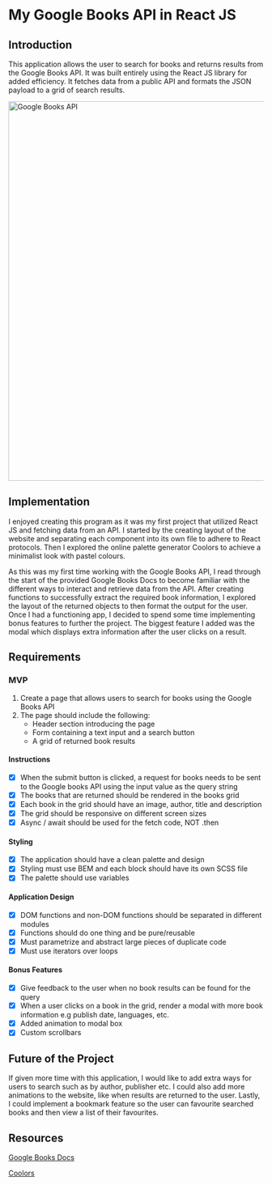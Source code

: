 # My Google Books API in React JS

## Introduction

This application allows the user to search for books and returns results from the Google Books API. It was built entirely using the React JS library for added efficiency. It fetches data from a public API and formats the JSON payload to a grid of search results.

<img width="750" alt="Google Books API" src="https://user-images.githubusercontent.com/100544978/170920480-78a695a2-b423-40d0-9090-f2bce296930a.png">

## Implementation

I enjoyed creating this program as it was my first project that utilized React JS and fetching data from an API. I started by the creating layout of the website and separating each component into its own file to adhere to React protocols. Then I explored the online palette generator Coolors to achieve a minimalist look with pastel colours.

As this was my first time working with the Google Books API, I read through the start of the provided Google Books Docs to become familiar with the different ways to interact and retrieve data from the API. After creating functions to successfully extract the required book information, I explored the layout of the returned objects to then format the output for the user. Once I had a functioning app, I decided to spend some time implementing bonus features to further the project. The biggest feature I added was the modal which displays extra information after the user clicks on a result.

## Requirements

### MVP

1. Create a page that allows users to search for books using the Google Books API
1. The page should include the following:
    - Header section introducing the page
    - Form containing a text input and a search button
    - A grid of returned book results

#### Instructions

-   [x] When the submit button is clicked, a request for books needs to be sent to the Google books API using the input value as the query string
-   [x] The books that are returned should be rendered in the books grid
-   [x] Each book in the grid should have an image, author, title and description
-   [x] The grid should be responsive on different screen sizes
-   [x] Async / await should be used for the fetch code, NOT .then

#### Styling

-   [x] The application should have a clean palette and design
-   [x] Styling must use BEM and each block should have its own SCSS file
-   [x] The palette should use variables

#### Application Design

-   [x] DOM functions and non-DOM functions should be separated in different modules
-   [x] Functions should do one thing and be pure/reusable
-   [x] Must parametrize and abstract large pieces of duplicate code
-   [x] Must use iterators over loops

#### Bonus Features

-   [x] Give feedback to the user when no book results can be found for the query
-   [x] When a user clicks on a book in the grid, render a modal with more book information e.g publish date, languages, etc.
-   [x] Added animation to modal box
-   [x] Custom scrollbars

## Future of the Project

If given more time with this application, I would like to add extra ways for users to search such as by author, publisher etc. I could also add more animations to the website, like when results are returned to the user. Lastly, I could implement a bookmark feature so the user can favourite searched books and then view a list of their favourites.

## Resources

[Google Books Docs](https://developers.google.com/books/docs/overview)

[Coolors](https://coolors.co/)
